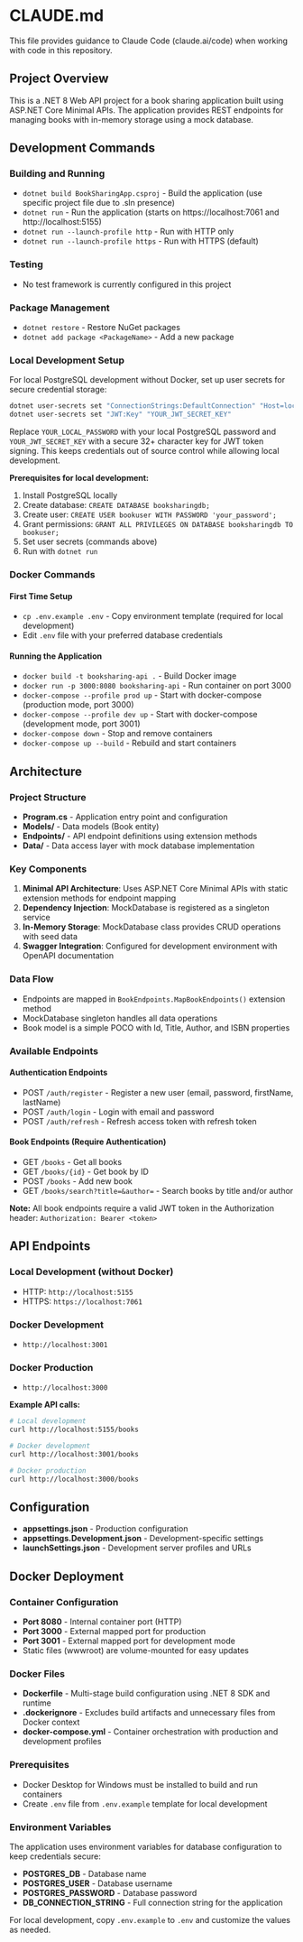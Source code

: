 # CLAUDE.md

This file provides guidance to Claude Code (claude.ai/code) when working with code in this repository.

## Project Overview

This is a .NET 8 Web API project for a book sharing application built using ASP.NET Core Minimal APIs. The application provides REST endpoints for managing books with in-memory storage using a mock database.

## Development Commands

### Building and Running
- `dotnet build BookSharingApp.csproj` - Build the application (use specific project file due to .sln presence)
- `dotnet run` - Run the application (starts on https://localhost:7061 and http://localhost:5155)
- `dotnet run --launch-profile http` - Run with HTTP only
- `dotnet run --launch-profile https` - Run with HTTPS (default)

### Testing
- No test framework is currently configured in this project

### Package Management
- `dotnet restore` - Restore NuGet packages
- `dotnet add package <PackageName>` - Add a new package

### Local Development Setup
For local PostgreSQL development without Docker, set up user secrets for secure credential storage:

```bash
dotnet user-secrets set "ConnectionStrings:DefaultConnection" "Host=localhost;Port=5432;Database=booksharingdb;Username=bookuser;Password=YOUR_LOCAL_PASSWORD"
dotnet user-secrets set "JWT:Key" "YOUR_JWT_SECRET_KEY"
```

Replace `YOUR_LOCAL_PASSWORD` with your local PostgreSQL password and `YOUR_JWT_SECRET_KEY` with a secure 32+ character key for JWT token signing. This keeps credentials out of source control while allowing local development.

**Prerequisites for local development:**
1. Install PostgreSQL locally
2. Create database: `CREATE DATABASE booksharingdb;`
3. Create user: `CREATE USER bookuser WITH PASSWORD 'your_password';`
4. Grant permissions: `GRANT ALL PRIVILEGES ON DATABASE booksharingdb TO bookuser;`
5. Set user secrets (commands above)
6. Run with `dotnet run`

### Docker Commands

#### First Time Setup
- `cp .env.example .env` - Copy environment template (required for local development)
- Edit `.env` file with your preferred database credentials

#### Running the Application
- `docker build -t booksharing-api .` - Build Docker image
- `docker run -p 3000:8080 booksharing-api` - Run container on port 3000
- `docker-compose --profile prod up` - Start with docker-compose (production mode, port 3000)
- `docker-compose --profile dev up` - Start with docker-compose (development mode, port 3001)
- `docker-compose down` - Stop and remove containers
- `docker-compose up --build` - Rebuild and start containers

## Architecture

### Project Structure
- **Program.cs** - Application entry point and configuration
- **Models/** - Data models (Book entity)
- **Endpoints/** - API endpoint definitions using extension methods
- **Data/** - Data access layer with mock database implementation

### Key Components

1. **Minimal API Architecture**: Uses ASP.NET Core Minimal APIs with static extension methods for endpoint mapping
2. **Dependency Injection**: MockDatabase is registered as a singleton service
3. **In-Memory Storage**: MockDatabase class provides CRUD operations with seed data
4. **Swagger Integration**: Configured for development environment with OpenAPI documentation

### Data Flow
- Endpoints are mapped in `BookEndpoints.MapBookEndpoints()` extension method
- MockDatabase singleton handles all data operations
- Book model is a simple POCO with Id, Title, Author, and ISBN properties

### Available Endpoints

#### Authentication Endpoints
- POST `/auth/register` - Register a new user (email, password, firstName, lastName)
- POST `/auth/login` - Login with email and password
- POST `/auth/refresh` - Refresh access token with refresh token

#### Book Endpoints (Require Authentication)
- GET `/books` - Get all books
- GET `/books/{id}` - Get book by ID
- POST `/books` - Add new book
- GET `/books/search?title=&author=` - Search books by title and/or author

**Note:** All book endpoints require a valid JWT token in the Authorization header: `Authorization: Bearer <token>`

## API Endpoints

### Local Development (without Docker)
- HTTP: `http://localhost:5155`
- HTTPS: `https://localhost:7061`

### Docker Development
- `http://localhost:3001`

### Docker Production  
- `http://localhost:3000`

**Example API calls:**
```bash
# Local development
curl http://localhost:5155/books

# Docker development
curl http://localhost:3001/books

# Docker production
curl http://localhost:3000/books
```

## Configuration
- **appsettings.json** - Production configuration
- **appsettings.Development.json** - Development-specific settings
- **launchSettings.json** - Development server profiles and URLs

## Docker Deployment

### Container Configuration
- **Port 8080** - Internal container port (HTTP)
- **Port 3000** - External mapped port for production
- **Port 3001** - External mapped port for development mode
- Static files (wwwroot) are volume-mounted for easy updates

### Docker Files
- **Dockerfile** - Multi-stage build configuration using .NET 8 SDK and runtime
- **.dockerignore** - Excludes build artifacts and unnecessary files from Docker context
- **docker-compose.yml** - Container orchestration with production and development profiles

### Prerequisites
- Docker Desktop for Windows must be installed to build and run containers
- Create `.env` file from `.env.example` template for local development

### Environment Variables
The application uses environment variables for database configuration to keep credentials secure:
- **POSTGRES_DB** - Database name
- **POSTGRES_USER** - Database username  
- **POSTGRES_PASSWORD** - Database password
- **DB_CONNECTION_STRING** - Full connection string for the application

For local development, copy `.env.example` to `.env` and customize the values as needed.